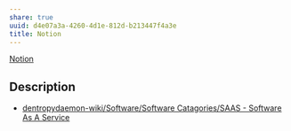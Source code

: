 ```yaml
---
share: true
uuid: d4e07a3a-4260-4d1e-812d-b213447f4a3e
title: Notion
---
```

[Notion](https://www.notion.so/)


## Description

* [dentropydaemon-wiki/Software/Software Catagories/SAAS - Software As A Service](/undefined)
